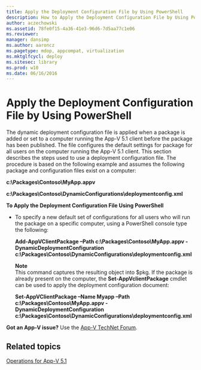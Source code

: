 ```yaml
---
title: Apply the Deployment Configuration File by Using PowerShell
description: How to Apply the Deployment Configuration File by Using PowerShell
author: aczechowski
ms.assetid: 78fe0f15-4a36-41e3-96d6-7d5aa77c1e06
ms.reviewer: 
manager: dansimp
ms.author: aaroncz
ms.pagetype: mdop, appcompat, virtualization
ms.mktglfcycl: deploy
ms.sitesec: library
ms.prod: w10
ms.date: 06/16/2016
---
```



# Apply the Deployment Configuration File by Using PowerShell


The dynamic deployment configuration file is applied when a package is added or set to a computer running the App-V 5.1 client before the package has been published. The file configures the default settings for package for all users on the computer running the App-V 5.1 client. This section describes the steps used to use a deployment configuration file. The procedure is based on the following example and assumes the following package and configuration files exist on a computer:

**c:\\Packages\\Contoso\\MyApp.appv**

**c:\\Packages\\Contoso\\DynamicConfigurations\\deploymentconfig.xml**

**To Apply the Deployment Configuration File Using PowerShell**

-   To specify a new default set of configurations for all users who will run the package on a specific computer, using a PowerShell console type the following:

    **Add-AppVClientPackage –Path c:\\Packages\\Contoso\\MyApp.appv -DynamicDeploymentConfiguration c:\\Packages\\Contoso\\DynamicConfigurations\\deploymentconfig.xml**

    **Note**  
    This command captures the resulting object into $pkg. If the package is already present on the computer, the **Set-AppVclientPackage** cmdlet can be used to apply the deployment configuration document:

    **Set-AppVClientPackage –Name Myapp –Path c:\\Packages\\Contoso\\MyApp.appv -DynamicDeploymentConfiguration c:\\Packages\\Contoso\\DynamicConfigurations\\deploymentconfig.xml**



**Got an App-V issue?** Use the [App-V TechNet Forum](https://social.technet.microsoft.com/Forums/home?forum=mdopappv).

## Related topics


[Operations for App-V 5.1](operations-for-app-v-51.md)









